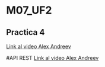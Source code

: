 # M07_UF2

## Practica 4

[Link al video Alex Andreev](https://drive.google.com/file/d/1O3RUVOTV56jNAYUpnzaZTk_ScDZ_kvwr/view?usp=drive_link)<br>

#API REST
[Link al video Alex Andreev](https://drive.google.com/file/d/1SLfBVRb16pL_6_0j2XawdJe7jhfLBOYh/view?usp=drive_link)
